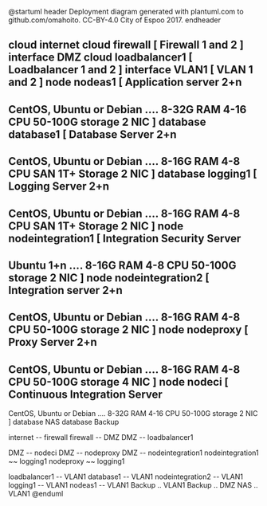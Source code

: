 @startuml
header
Deployment diagram generated with plantuml.com to github.com/omahoito. CC-BY-4.0 City of Espoo 2017.
endheader

cloud internet
cloud firewall [ 
Firewall 1 and 2
]
interface DMZ
cloud loadbalancer1 [ 
Loadbalancer 1 and 2
]
interface VLAN1 [
VLAN 1 and 2 
]
node nodeas1 [
Application server 
2+n
----
CentOS, Ubuntu or Debian
....
8-32G RAM
4-16 CPU
50-100G storage
2 NIC
]
database database1 [
Database Server 
2+n
----
CentOS, Ubuntu or Debian
....
8-16G RAM
4-8 CPU
SAN 1T+ Storage
2 NIC
]
database logging1 [
Logging Server 
2+n
----
CentOS, Ubuntu or Debian
....
8-16G RAM
4-8 CPU
SAN 1T+ Storage
2 NIC
]
node nodeintegration1 [
Integration Security Server
----
Ubuntu
1+n
....
8-16G RAM
4-8 CPU
50-100G storage
2 NIC
]
node nodeintegration2 [
Integration server
2+n
----
CentOS, Ubuntu or Debian
....
8-16G RAM
4-8 CPU
50-100G storage
2 NIC
]
node nodeproxy [
Proxy Server
2+n
----
CentOS, Ubuntu or Debian
....
8-16G RAM
4-8 CPU
50-100G storage
4 NIC
]
node nodeci [
Continuous Integration Server
----
CentOS, Ubuntu or Debian
....
8-32G RAM
4-16 CPU
50-100G storage
2 NIC
]
database NAS
database Backup

internet -- firewall
firewall -- DMZ 
DMZ -- loadbalancer1 

DMZ -- nodeci
DMZ -- nodeproxy
DMZ -- nodeintegration1
nodeintegration1 ~~ logging1
nodeproxy ~~ logging1

loadbalancer1 -- VLAN1
database1 -- VLAN1
nodeintegration2 -- VLAN1
logging1 -- VLAN1
nodeas1 -- VLAN1
Backup .. VLAN1
Backup .. DMZ
NAS .. VLAN1
@enduml
